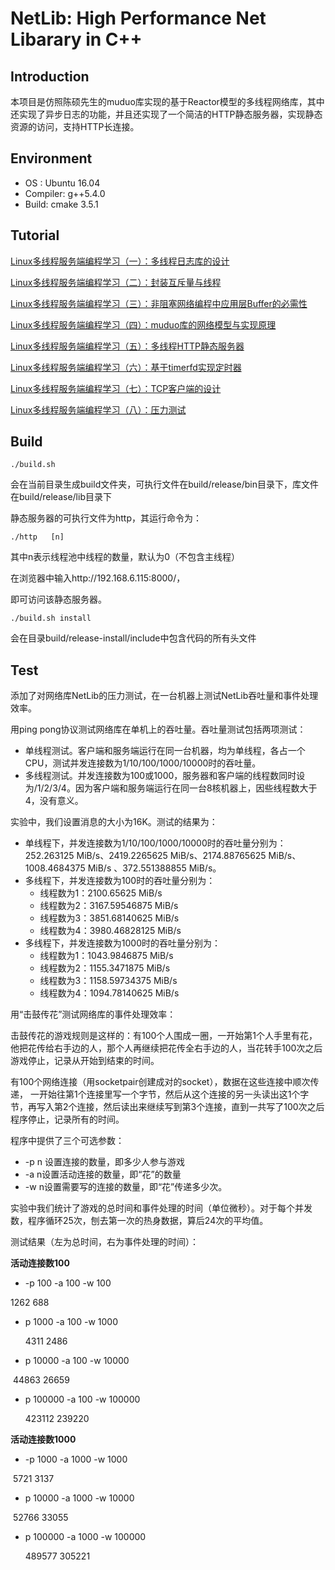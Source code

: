 # NetLib: High Performance Net Libarary in C++

## Introduction

本项目是仿照陈硕先生的muduo库实现的基于Reactor模型的多线程网络库，其中还实现了异步日志的功能，并且还实现了一个简洁的HTTP静态服务器，实现静态资源的访问，支持HTTP长连接。

## Environment

- OS : Ubuntu 16.04
- Compiler: g++5.4.0
- Build: cmake 3.5.1

## Tutorial

[Linux多线程服务端编程学习（一）：多线程日志库的设计](https://blog.csdn.net/qq_22660775/article/details/88703355)

[Linux多线程服务端编程学习（二）：封装互斥量与线程](https://blog.csdn.net/qq_22660775/article/details/88725019)

[Linux多线程服务端编程学习（三）：非阻塞网络编程中应用层Buffer的必需性](https://blog.csdn.net/qq_22660775/article/details/88728723)

[Linux多线程服务端编程学习（四）：muduo库的网络模型与实现原理](https://blog.csdn.net/qq_22660775/article/details/88737551)

[Linux多线程服务端编程学习（五）：多线程HTTP静态服务器](https://blog.csdn.net/qq_22660775/article/details/88769593)

[Linux多线程服务端编程学习（六）：基于timerfd实现定时器](https://blog.csdn.net/qq_22660775/article/details/88829789)

[Linux多线程服务端编程学习（七）：TCP客户端的设计](https://blog.csdn.net/qq_22660775/article/details/88832716)

[Linux多线程服务端编程学习（八）：压力测试](https://blog.csdn.net/qq_22660775/article/details/88943107)

## Build

`./build.sh`

会在当前目录生成build文件夹，可执行文件在build/release/bin目录下，库文件在build/release/lib目录下

静态服务器的可执行文件为http，其运行命令为：

`./http   [n]`

其中n表示线程池中线程的数量，默认为0（不包含主线程）

在浏览器中输入http://192.168.6.115:8000/，

即可访问该静态服务器。

`./build.sh install`

会在目录build/release-install/include中包含代码的所有头文件

## Test

添加了对网络库NetLib的压力测试，在一台机器上测试NetLib吞吐量和事件处理效率。

 用ping pong协议测试网络库在单机上的吞吐量。吞吐量测试包括两项测试：

- 单线程测试。客户端和服务端运行在同一台机器，均为单线程，各占一个CPU，测试并发连接数为1/10/100/1000/10000时的吞吐量。
- 多线程测试。并发连接数为100或1000，服务器和客户端的线程数同时设为/1/2/3/4。因为客户端和服务端运行在同一台8核机器上，因些线程数大于4，没有意义。



实验中，我们设置消息的大小为16K。测试的结果为：

- 单线程下，并发连接数为1/10/100/1000/10000时的吞吐量分别为：
   252.263125 MiB/s、2419.2265625 MiB/s、2174.88765625 MiB/s、1008.4684375 MiB/s 、372.551388855 MiB/s。
- 多线程下，并发连接数为100时的吞吐量分别为：
   - 线程数为1：2100.65625 MiB/s
   - 线程数为2：3167.59546875 MiB/s
   - 线程数为3：3851.68140625 MiB/s
   - 线程数为4：3980.46828125 MiB/s
- 多线程下，并发连接数为1000时的吞吐量分别为：
   - 线程数为1：1043.9846875 MiB/s
   - 线程数为2：1155.3471875 MiB/s
   - 线程数为3：1158.59734375 MiB/s
   - 线程数为4：1094.78140625 MiB/s



用“击鼓传花”测试网络库的事件处理效率：

击鼓传花的游戏规则是这样的：有100个人围成一圈，一开始第1个人手里有花，他把花传给右手边的人，那个人再继续把花传全右手边的人，当花转手100次之后游戏停止，记录从开始到结束的时间。

有100个网络连接（用socketpair创建成对的socket），数据在这些连接中顺次传递， 一开始往第1个连接里写一个字节，然后从这个连接的另一头读出这1个字节，再写入第2个连接，然后读出来继续写到第3个连接，直到一共写了100次之后程序停止，记录所有的时间。

程序中提供了三个可选参数：

- -p n	设置连接的数量，即多少人参与游戏
- -a n设置活动连接的数量，即“花”的数量
- -w n设置需要写的连接的数量，即“花”传递多少次。

实验中我们统计了游戏的总时间和事件处理的时间（单位微秒）。对于每个并发数，程序循环25次，刨去第一次的热身数据，算后24次的平均值。

测试结果（左为总时间，右为事件处理的时间）：

**活动连接数100**
- -p 100 -a 100 -w 100				

 1262      688

- p 1000 -a 100 -w 1000	

  4311     2486

- p 10000 -a 100 -w 10000

​	44863    26659

- p 100000 -a 100 -w 100000

  423112   239220

**活动连接数1000**

- -p 1000 -a 1000 -w 1000

​	5721     3137

- p 10000 -a 1000 -w 10000

​	52766    33055

- p 100000 -a 1000 -w 100000

  489577   305221